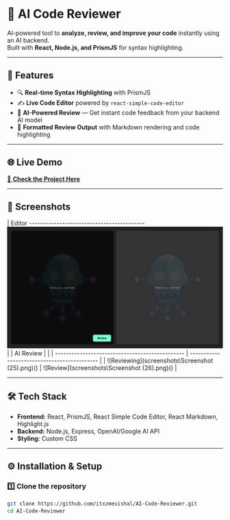 # 🤖 AI Code Reviewer

AI-powered tool to **analyze, review, and improve your code** instantly using an AI backend.  
Built with **React, Node.js, and PrismJS** for syntax highlighting.

---

## 🚀 Features

- 🔍 **Real-time Syntax Highlighting** with PrismJS
- ✍️ **Live Code Editor** powered by `react-simple-code-editor`
- 🤖 **AI-Powered Review** — Get instant code feedback from your backend AI model
- 📜 **Formatted Review Output** with Markdown rendering and code highlighting

---

## 🌐 Live Demo

[🔗 **Check the Project Here**](https://ai-code-reviewer-frontend-4afc.onrender.com/)

---

## 📸 Screenshots

| Editor ------------------------------------------                                    
![Editor](https://github.com/itxzmevishal/AI-Code-Reviewer/blob/main/screenshots/Screenshot%20(24).png) |
| AI Review                                       |
|  | ----------------------------------------------- | -------------------------------------------- |
| ![Reviewing](screenshots\Screenshot (25).png)() | ![Review](screenshots\Screenshot (26).png)() |

---

## 🛠️ Tech Stack

- **Frontend:** React, PrismJS, React Simple Code Editor, React Markdown, Highlight.js
- **Backend:** Node.js, Express, OpenAI/Google AI API
- **Styling:** Custom CSS

---

## ⚙️ Installation & Setup

### 1️⃣ Clone the repository

```bash
git clone https://github.com/itxzmevishal/AI-Code-Reviewer.git
cd AI-Code-Reviewer
```
